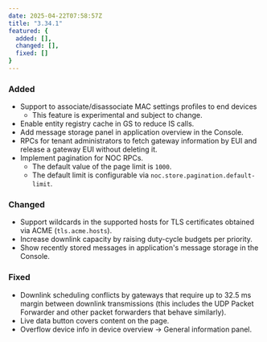 ```yaml
---
date: 2025-04-22T07:58:57Z
title: "3.34.1"
featured: {
  added: [],
  changed: [],
  fixed: []
}
---
```


### Added

- Support to associate/disassociate MAC settings profiles to end devices
  - This feature is experimental and subject to change.
- Enable entity registry cache in GS to reduce IS calls.
- Add message storage panel in application overview in the Console.
- RPCs for tenant administrators to fetch gateway information by EUI and release a gateway EUI without deleting it.
- Implement pagination for NOC RPCs.
  - The default value of the page limit is `1000`.
  - The default limit is configurable via `noc.store.pagination.default-limit`.

### Changed

- Support wildcards in the supported hosts for TLS certificates obtained via ACME (`tls.acme.hosts`).
- Increase downlink capacity by raising duty-cycle budgets per priority.
- Show recently stored messages in application's message storage in the Console.

### Fixed

- Downlink scheduling conflicts by gateways that require up to 32.5 ms margin between downlink transmissions (this includes the UDP Packet Forwarder and other packet forwarders that behave similarly).
- Live data button covers content on the page.
- Overflow device info in device overview -> General information panel.
